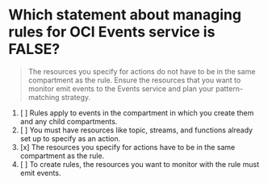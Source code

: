 # Which statement about managing rules for OCI Events service is FALSE?

> The resources you specify for actions do not have to be in the same compartment as the rule. Ensure the resources that you want to monitor emit events to the Events service and plan your pattern-matching strategy.

1. [ ] Rules apply to events in the compartment in which you create them and any child compartments.
1. [ ] You must have resources like topic, streams, and functions already set up to specify as an action.
1. [x] The resources you specify for actions have to be in the same compartment as the rule.
1. [ ] To create rules, the resources you want to monitor with the rule must emit events.